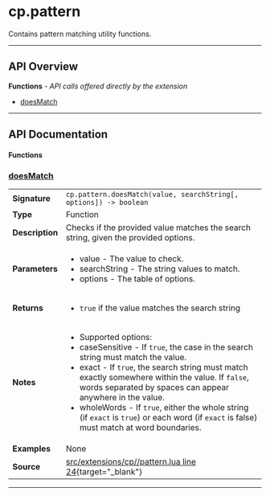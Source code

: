 # cp.pattern

Contains pattern matching utility functions.

---

## API Overview
**Functions** - _API calls offered directly by the extension_
 * [doesMatch](#doesmatch)


---

## API Documentation

#### Functions


### [doesMatch](#doesmatch)

|                                             |                                                                                     |
| --------------------------------------------|-------------------------------------------------------------------------------------|
| **Signature**                               | `cp.pattern.doesMatch(value, searchString[, options]) -> boolean`                                                                    |
| **Type**                                    | Function                                                                     |
| **Description**                             | Checks if the provided value matches the search string, given the provided options.                                                                     |
| **Parameters**                              | <ul><li>value         - The value to check.</li><li>searchString  - The string values to match.</li><li>options       - The table of options.</li></ul> |
| **Returns**                                 | <ul><li>`true` if the value matches the search string</li></ul>          |
| **Notes**                                   | <ul><li>Supported options:</li><li>   caseSensitive - If `true`, the case in the search string must match the value.</li><li>   exact         - If `true`, the search string must match exactly somewhere within the value. If `false`, words separated by spaces can appear anywhere in the value.</li><li>   wholeWords    - If `true`, either the whole string (if `exact` is `true`) or each word (if `exact` is false) must match at word boundaries.</li></ul> |
| **Examples**                                | None |
| **Source**                                  | [src/extensions/cp//pattern.lua line 24](https://github.com/CommandPost/CommandPost/blob/develop/src/extensions/cp//pattern.lua#L24){target="_blank"} |

---

